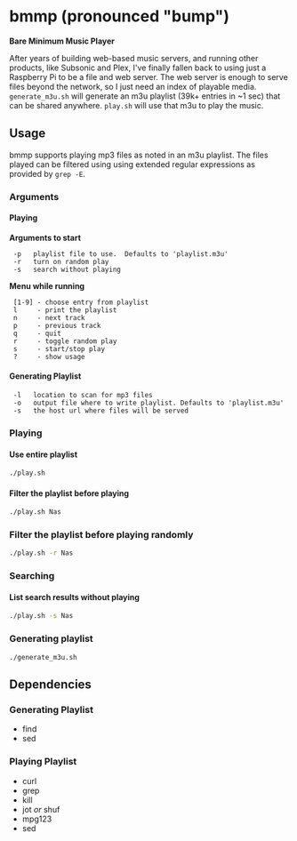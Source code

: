# bmmp (pronounced "bump")

**Bare Minimum Music Player**

After years of building web-based music servers, and running other products, like Subsonic and Plex, I've finally fallen back to using just a Raspberry Pi to be a file and web server.  The web server is enough to serve files beyond the network, so I just need an index of playable media.  `generate_m3u.sh` will generate an m3u playlist (39k+ entries in ~1 sec) that can be shared anywhere.  `play.sh` will use that m3u to play the music.

## Usage

bmmp supports playing mp3 files as noted in an m3u playlist.  The files played can be filtered using using extended regular expressions as provided by `grep -E`.

### Arguments

#### Playing

**Arguments to start**
```
 -p   playlist file to use.  Defaults to 'playlist.m3u'
 -r   turn on random play
 -s   search without playing
 ```

**Menu while running**
```
 [1-9] - choose entry from playlist
 l     - print the playlist
 n     - next track
 p     - previous track
 q     - quit
 r     - toggle random play
 s     - start/stop play
 ?     - show usage
```

#### Generating Playlist
```
 -l   location to scan for mp3 files
 -o   output file where to write playlist. Defaults to 'playlist.m3u'
 -s   the host url where files will be served
```

### Playing

#### Use entire playlist

```bash
./play.sh
```

#### Filter the playlist before playing

```bash
./play.sh Nas
```

### Filter the playlist before playing randomly

```bash
./play.sh -r Nas
```

### Searching 

#### List search results without playing

```bash
./play.sh -s Nas
```

### Generating playlist

```
./generate_m3u.sh
```

## Dependencies

### Generating Playlist

- find
- sed

### Playing Playlist

- curl
- grep
- kill
- jot _or_ shuf
- mpg123
- sed


